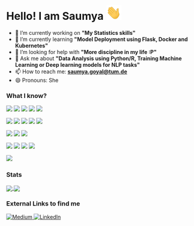 # Hello! I am Saumya <img src="https://github.com/saumyagoyal95/saumyagoyal95/blob/b818d448a477b2645f428ecd0a2045c2c8baec26/wave.gif" width="40px">

- 🔭 I’m currently working on <b>"My Statistics skills"</b>
- 🌱 I’m currently learning  <b>"Model Deployment using Flask, Docker and Kubernetes"</b>
- 🤔 I’m looking for help with <b>"More discipline in my life :P"</b>
- 💬 Ask me about <b>"Data Analysis using Python/R, Training Machine Learning or Deep learning models for NLP tasks"</b> 
- 📫 How to reach me: <b>saumya.goyal@tum.de</b>
- 😄 Pronouns: She 

### What I know?
![](https://img.shields.io/badge/Language-Python-informational??style=for-the-badge&color=red)
![](https://img.shields.io/badge/-R-informational??style=for-the-badge&color=red)
![](https://img.shields.io/badge/-MySQL-informational??style=for-the-badge&color=red)
![](https://img.shields.io/badge/-CPP-informational??style=for-the-badge&color=red)
![](https://img.shields.io/badge/-Git-informational??style=for-the-badge&color=red)

![](https://img.shields.io/badge/PythonLibraries-PyTorch-informational??style=for-the-badge&color=success)
![](https://img.shields.io/badge/-NumPy-informational??style=for-the-badge&color=success)
![](https://img.shields.io/badge/-Pandas-informational??style=for-the-badge&color=success)
![](https://img.shields.io/badge/-ScikitLearn-informational??style=for-the-badge&color=success)
![](https://img.shields.io/badge/-HuggingFace(Transformers)-informational??style=for-the-badge&color=success)

![](https://img.shields.io/badge/Visualization-Seaborn-informational??style=for-the-badge&color=success)
![](https://img.shields.io/badge/-Matplotlib-informational??style=for-the-badge&color=success)
![](https://img.shields.io/badge/-Tensorboard-informational??style=for-the-badge&color=success)

![](https://img.shields.io/badge/DevOps-Docker-informational??style=for-the-badge&color=blue)
![](https://img.shields.io/badge/-Jira-informational??style=for-the-badge&color=blue)
![](https://img.shields.io/badge/-Jenkins-informational??style=for-the-badge&color=blue)
![](https://img.shields.io/badge/-Ansible-informational??style=for-the-badge&color=blue)

![](https://img.shields.io/badge/Cloud-AWS-informational??style=for-the-badge&color=yellow)

### Stats

<a href="https://github.com/saumyagoyal95">
  <img align="center" src="https://github-readme-stats.vercel.app/api?username=saumyagoyal95&hide=contribs,prs&show_icons=true&theme=gruvbox"/> 
</a>

<a href="https://github.com/saumyagoyal95">
  <img align="center" src="https://github-readme-stats.vercel.app/api/top-langs/?username=saumyagoyal95&hide=HTML,CSS&theme=gruvbox" />
</a>



### External Links to find me

  <a href="https://saumyagoyal.medium.com" >
         <img alt="Medium" src="https://cdn4.iconfinder.com/data/icons/social-media-2210/24/Medium-512.png"
         width="50" height="50">
 </a>
 
  <a href="https://www.linkedin.com/in/saumyaagoyal" >
         <img alt="LinkedIn" src="https://cdn-icons-png.flaticon.com/512/174/174857.png" width="50" height="50">
 </a>

